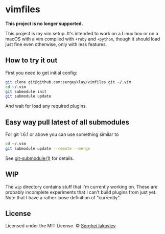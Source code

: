 vimfiles
========

**This project is no longer supported.**

This project is my vim setup. It's intended to work on a Linux box or on a
macOS with a vim compiled with `+ruby` and `+python`, though it should load
just fine even otherwise, only with less features.

## How to try it out

First you need to get initial config:

```sh
git clone git@github.com:sergeyklay/vimfiles.git ~/.vim
cd ~/.vim
git submodule init
git submodule update
```

And wait for load any required plugins.

## Easy way pull latest of all submodules

For git 1.6.1 or above you can use something similar to

```sh
cd ~/.vim
git submodule update --remote --merge
```

See
[git-submodule(1)][:mdl:] for details.

## WIP

The `wip` directory contains stuff that I'm currently working on. These are
probably incomplete experiments that I can't build plugins from just yet. Note
that I have a rather loose definition of "currently".

## License

Licensed under the MIT License. &copy; [Serghei Iakovlev][:my:]

[:mdl:]: http://www.kernel.org/pub/software/scm/git/docs/v1.6.1.3/git-submodule.html
[:my:]: https://github.com/sergeyklay
